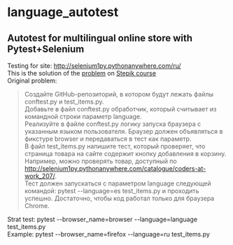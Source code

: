 # language_autotest
## Autotest for multilingual online store with Pytest+Selenium
Testing for site: http://selenium1py.pythonanywhere.com/ru/  
This is the solution of the [problem](https://stepik.org/lesson/237240/step/9?unit=209628) on [Stepik course](https://stepik.org/course/575/)  
Original problem:  
>Создайте GitHub-репозиторий, в котором будут лежать файлы conftest.py и test_items.py.  
Добавьте в файл conftest.py обработчик, который считывает из командной строки параметр language.  
Реализуйте в файле conftest.py логику запуска браузера с указанным языком пользователя. Браузер должен объявляться в фикстуре browser и передаваться в тест как параметр.  
В файл test_items.py напишите тест, который проверяет, что страница товара на сайте содержит кнопку добавления в корзину.   Например, можно проверять товар, доступный по http://selenium1py.pythonanywhere.com/catalogue/coders-at-work_207/.  
Тест должен запускаться с параметром language следующей командой:
pytest --language=es test_items.py
и проходить успешно. Достаточно, чтобы код работал только для браузера Сhrome.  

Strat test: pytest --browser_name=browser --language=language test_items.py  
Example: pytest --browser_name=firefox --language=ru test_items.py
